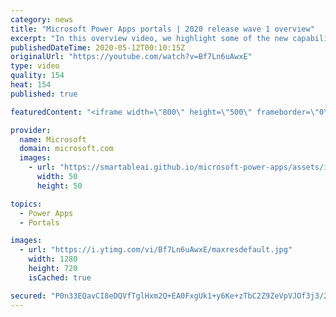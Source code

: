 ```yaml
---
category: news
title: "Microsoft Power Apps portals | 2020 release wave 1 overview"
excerpt: "In this overview video, we highlight some of the new capabilities included in the latest update to Microsoft Power Apps portals.     Here are the capabilities covered:   •    Power BI integration, so you can quickly add Power BI reports, tables, and dashboards to your portals without coding.  •    Themes"
publishedDateTime: 2020-05-12T00:10:15Z
originalUrl: "https://youtube.com/watch?v=Bf7Ln6uAwxE"
type: video
quality: 154
heat: 154
published: true

featuredContent: "<iframe width=\"800\" height=\"500\" frameborder=\"0\" src=\"https://www.youtube.com/embed/Bf7Ln6uAwxE\" allow=\"accelerometer; autoplay; encrypted-media; gyroscope; picture-in-picture\" allowfullscreen></iframe>"

provider:
  name: Microsoft
  domain: microsoft.com
  images:
    - url: "https://smartableai.github.io/microsoft-power-apps/assets/images/organizations/microsoft.com-50x50.jpg"
      width: 50
      height: 50

topics:
  - Power Apps
  - Portals

images:
  - url: "https://i.ytimg.com/vi/Bf7Ln6uAwxE/maxresdefault.jpg"
    width: 1280
    height: 720
    isCached: true

secured: "P0n33EQavCI8eDQVfTglHxm2Q+EA0FxgUk1+y6Ke+zTbC2Z9ZeVpVJOf3j3/2KfGK6DrQbvA4nZYB5ZhHNLj+NqM3YDmJJuvPqZf5Rwy5PRSirZ72BGdWCQmpMpIHmc5lsJ86RyyKdGmqznYODLSzL/f4IkMZLuWZVSyWFl5WvsZjSCSutEnEhAHKec195PboybwL7K52077wfMPmaRxMIl/7uYsHZi//dJaFUt9qvR/a8rv9FU2HRjM6YnjrSd2XLgtE4R9t+d7gRdq0iXtS9GlXU74gPyOBdnE8hj2lJnKepeeBP1E/3COE9lp/kTeb9X4Ni+ZnUdWi3qYL+bCFqMFnwq+XhqBuhu9McIunRv2WOLGEfFc9RF92GC6CWVGDX7MGXaj3zq9Oe3vzexRwzEaJqV3dORYB/21XArD0DY9tX7/YePaG8gjFiFYbzI3;WoVxG2SN2FysYKlvgQD5oA=="
---
```


